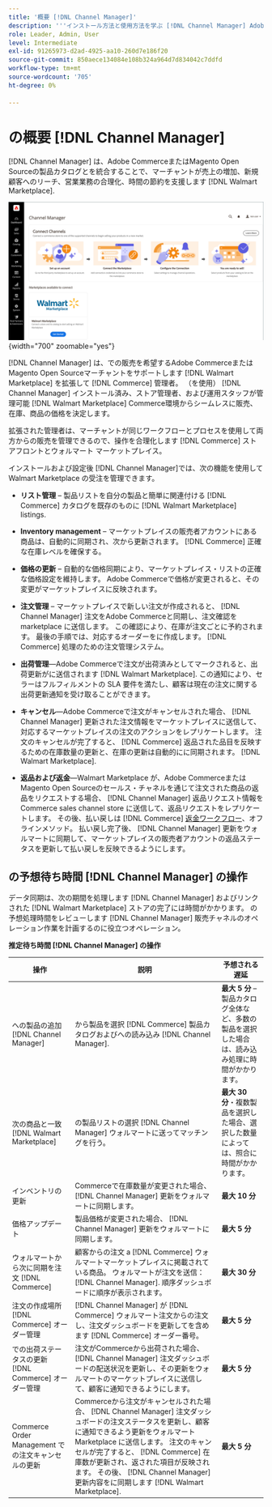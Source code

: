 ```yaml
---
title: '概要 [!DNL Channel Manager]'
description: '''インストール方法と使用方法を学ぶ [!DNL Channel Manager] Adobe CommerceとMagento Open Sourceストアを Walmart Marketplace と統合し、マーケットプレイスのリスト、価格設定、在庫、売上をCommerce管理者からシームレスに管理できるセールスチャネルを作成するには、こちらを参照してください。'
role: Leader, Admin, User
level: Intermediate
exl-id: 91265973-d2ad-4925-aa10-260d7e186f20
source-git-commit: 850aece134084e108b324a964d7d834042c7ddfd
workflow-type: tm+mt
source-wordcount: '705'
ht-degree: 0%

---
```



# の概要 [!DNL Channel Manager]

[!DNL Channel Manager] は、Adobe CommerceまたはMagento Open Sourceの製品カタログとを統合することで、マーチャントが売上の増加、新規顧客へのリーチ、営業業務の合理化、時間の節約を支援します [!DNL Walmart Marketplace].

![[!DNL Channel Manager] 拡張機能の管理者ビュー](assets/channel-manager-home.png){width="700" zoomable="yes"}

[!DNL Channel Manager] は、での販売を希望するAdobe CommerceまたはMagento Open Sourceマーチャントをサポートします [!DNL Walmart Marketplace] を拡張して [!DNL Commerce] 管理者。 （を使用） [!DNL Channel Manager] インストール済み、ストア管理者、および運用スタッフが管理可能 [!DNL Walmart Marketplace] Commerce環境からシームレスに販売、在庫、商品の価格を決定します。

拡張された管理者は、マーチャントが同じワークフローとプロセスを使用して両方からの販売を管理できるので、操作を合理化します [!DNL Commerce] ストアフロントとウォルマート マーケットプレイス。

インストールおよび設定後 [!DNL Channel Manager]では、次の機能を使用して Walmart Marketplace の受注を管理できます。

* **リスト管理** – 製品リストを自分の製品と簡単に関連付ける [!DNL Commerce] カタログを既存のものに [!DNL Walmart Marketplace] listings.

* **Inventory management** – マーケットプレイスの販売者アカウントにある商品は、自動的に同期され、次から更新されます。 [!DNL Commerce] 正確な在庫レベルを確保する。

* **価格の更新** – 自動的な価格同期により、マーケットプレイス・リストの正確な価格設定を維持します。 Adobe Commerceで価格が変更されると、その変更がマーケットプレイスに反映されます。

* **注文管理** – マーケットプレイスで新しい注文が作成されると、 [!DNL Channel Manager] 注文をAdobe Commerceと同期し、注文確認を marketplace に送信します。 この確認により、在庫が注文ごとに予約されます。 最後の手順では、対応するオーダーをに作成します。 [!DNL Commerce] 処理のための注文管理システム。

* **出荷管理**—Adobe Commerceで注文が出荷済みとしてマークされると、出荷更新がに送信されます [!DNL Walmart Marketplace]. この通知により、セラーはフルフィルメントの SLA 要件を満たし、顧客は現在の注文に関する出荷更新通知を受け取ることができます。

* **キャンセル**—Adobe Commerceで注文がキャンセルされた場合、 [!DNL Channel Manager] 更新された注文情報をマーケットプレイスに送信して、対応するマーケットプレイスの注文のアクションをレプリケートします。 注文のキャンセルが完了すると、 [!DNL Commerce] 返品された品目を反映するための在庫数量の更新と、在庫の更新は自動的にに同期されます。 [!DNL Walmart Marketplace].

* **返品および返金**—Walmart Marketplace が、Adobe CommerceまたはMagento Open Sourceのセールス・チャネルを通じて注文された商品の返品をリクエストする場合、 [!DNL Channel Manager] 返品リクエスト情報をCommerce sales channel store に送信して、返品リクエストをレプリケートします。 その後、払い戻しは [!DNL Commerce] [返金ワークフロー](https://experienceleague.adobe.com/docs/commerce-admin/stores-sales/order-management/credit-memos/credit-memos.html#refund-workflow)、オフラインメソッド。 払い戻し完了後、 [!DNL Channel Manager] 更新をウォルマートに同期して、マーケットプレイスの販売者アカウントの返品ステータスを更新して払い戻しを反映できるようにします。

## の予想待ち時間 [!DNL Channel Manager] の操作

データ同期は、次の期間を処理します [!DNL Channel Manager] およびリンクされた [!DNL Walmart Marketplace] ストアの完了には時間がかかります。 の予想処理時間をレビューします [!DNL Channel Manager] 販売チャネルのオペレーション作業を計画するのに役立つオペレーション。

**推定待ち時間 [!DNL Channel Manager] の操作**

| **操作** | **説明** | **予想される遅延** |
|------------------------------------------------------------|--------------------------------------------------------------------------------------------------------------------------------------------------------------------------------------------------------------------------------------------------------------------------------------------------------------------------------------------------------------------------------------------------|------------------------------------------------------------------------------------------------------------------------------|
| への製品の追加 [!DNL Channel Manager] | から製品を選択 [!DNL Commerce] 製品カタログおよびへの読み込み [!DNL Channel Manager]. | **最大 5 分** – 製品カタログ全体など、多数の製品を選択した場合は、読み込み処理に時間がかかります。 |
| 次の商品と一致 [!DNL Walmart Marketplace] | の製品リストの選択 [!DNL Channel Manager] ウォルマートに送ってマッチングを行う。 | **最大 30 分**・複数製品を選択した場合、選択した数量によっては、照合に時間がかかります。 |
| インベントリの更新 | Commerceで在庫数量が変更された場合、 [!DNL Channel Manager] 更新をウォルマートに同期します。 | **最大 10 分** |
| 価格アップデート | 製品価格が変更された場合、 [!DNL Channel Manager] 更新をウォルマートに同期します。 | **最大 5 分** |
| ウォルマートから次に同期を注文 [!DNL Commerce] | 顧客からの注文 a [!DNL Commerce] ウォルマートマーケットプレイスに掲載されている商品。 ウォルマートが注文を送信： [!DNL Channel Manager]. 順序ダッシュボードに順序が表示されます。 | **最大 30 分** |
| 注文の作成場所 [!DNL Commerce] オーダー管理 | [!DNL Channel Manager] が [!DNL Commerce] ウォルマート注文からの注文し、注文ダッシュボードを更新してを含めます [!DNL Commerce] オーダー番号。 | **最大 5 分** |
| での出荷ステータスの更新 [!DNL Commerce] オーダー管理 | 注文がCommerceから出荷された場合、 [!DNL Channel Manager] 注文ダッシュボードの配送状況を更新し、その更新をウォルマートのマーケットプレイスに送信して、顧客に通知できるようにします。 | **最大 5 分** |
| Commerce Order Management での注文キャンセルの更新 | Commerceから注文がキャンセルされた場合、 [!DNL Channel Manager] 注文ダッシュボードの注文ステータスを更新し、顧客に通知できるよう更新をウォルマート Marketplace に送信します。 注文のキャンセルが完了すると、 [!DNL Commerce] 在庫数が更新され、返された項目が反映されます。 その後、 [!DNL Channel Manager] 更新内容をに同期します [!DNL Walmart Marketplace]. | **最大 5 分** |


